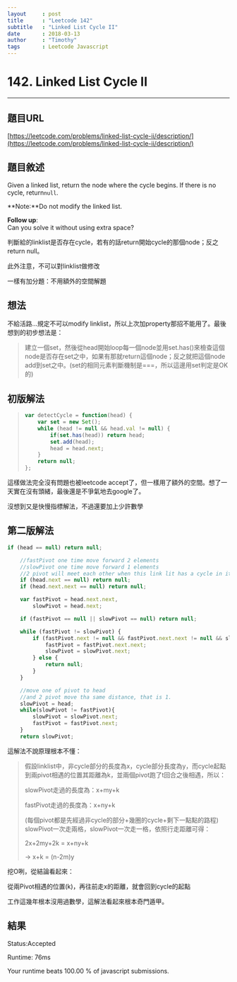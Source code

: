 ```yaml
---
layout     : post
title      : "Leetcode 142"
subtitle   : "Linked List Cycle II"
date       : 2018-03-13
author     : "Timothy"
tags       : Leetcode Javascript
---
```

# 142. Linked List Cycle II

---

## 題目URL

[https://leetcode.com/problems/linked-list-cycle-ii/description/](https://leetcode.com/problems/linked-list-cycle-ii/description/)

## 題目敘述

Given a linked list, return the node where the cycle begins. If there is no cycle, return`null`.

**Note:**Do not modify the linked list.

**Follow up**:  
Can you solve it without using extra space?

判斷給的linklist是否存在cycle，若有的話return開始cycle的那個node；反之return null。

此外注意，不可以對linklist做修改

一樣有加分題：不用額外的空間解題

## 想法

不給活路...規定不可以modify linklist，所以上次加property那招不能用了。最後想到的初步想法是：

> 建立一個set，然後從head開始loop每一個node並用set.has\(\)來檢查這個node是否存在set之中，如果有那就return這個node；反之就把這個node add到set之中。\(set的相同元素判斷機制是===，所以這邊用set判定是OK的\)

## 初版解法

> ```js
> var detectCycle = function(head) {
>     var set = new Set();
>     while (head != null && head.val != null) {
>         if(set.has(head)) return head;
>         set.add(head);
>         head = head.next;
>     }
>     return null;
> };
> ```

這樣做法完全沒有問題也被leetcode accept了，但一樣用了額外的空間。想了一天實在沒有頭緒，最後還是不爭氣地去google了。

沒想到又是快慢指標解法，不過還要加上少許數學

## 第二版解法

```js
if (head == null) return null;

    //fastPivot one time move forward 2 elements
    //slowPivot one time move forward 1 elements
    //2 pivot will meet each other when this link lit has a cycle in it
    if (head.next == null) return null;
    if (head.next.next == null) return null;

    var fastPivot = head.next.next,
        slowPivot = head.next;

    if (fastPivot == null || slowPivot == null) return null;

    while (fastPivot != slowPivot) {
        if (fastPivot.next != null && fastPivot.next.next != null && slowPivot.next != null) {
            fastPivot = fastPivot.next.next;
            slowPivot = slowPivot.next;
        } else {
            return null;
        }
    }

    //move one of pivot to head
    //and 2 pivot move tha same distance, that is 1.
    slowPivot = head;
    while(slowPivot != fastPivot){
        slowPivot = slowPivot.next;
        fastPivot = fastPivot.next;
    }
    return slowPivot;
```

這解法不說原理根本不懂：

> 假設linklist中，非cycle部分的長度為x，cycle部分長度為y，而cycle起點到兩pivot相遇的位置其距離為k，並兩個pivot跑了t回合之後相遇，所以：
>
> slowPivot走過的長度為：x+my+k
>
> fastPivot走過的長度為：x+ny+k
>
> \(每個pivot都是先經過非cycle的部分+幾圈的cycle+剩下一點點的路程\)  
> slowPivot一次走兩格，slowPivot一次走一格，依照行走距離可得：
>
> 2x+2my+2k = x+ny+k
>
> → x+k = \(n-2m\)y

挖O咧，從結論看起來：

從兩Pivot相遇的位置\(k\)，再往前走x的距離，就會回到cycle的起點

工作這幾年根本沒用過數學，這解法看起來根本奇門遁甲。

## 結果

Status:Accepted

Runtime: 76ms

Your runtime beats 100.00 % of javascript submissions.

